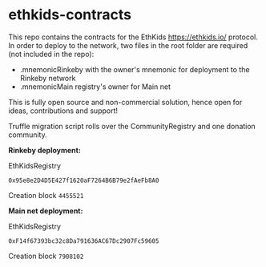 # ethkids-contracts
This repo contains the contracts for the EthKids https://ethkids.io/ protocol.
In order to deploy to the network, two files in the root folder are required (not included in the repo):
- .mnemonicRinkeby with the owner's mnemonic for deployment to the Rinkeby network
- .mnemonicMain registry's owner for Main net

This is fully open source and non-commercial solution, hence open for ideas, contributions and support!

Truffle migration script rolls over the CommunityRegistry and one donation community.

**Rinkeby deployment:**

EthKidsRegistry 

`0x95e8e2D4D5E427f1620aF7264B6B79e2fAeFb8A0`

Creation block `4455521`


**Main net deployment:**

EthKidsRegistry 

`0xF14f67393bc32c8Da791636AC67Dc2907Fc59605`

Creation block `7908102`